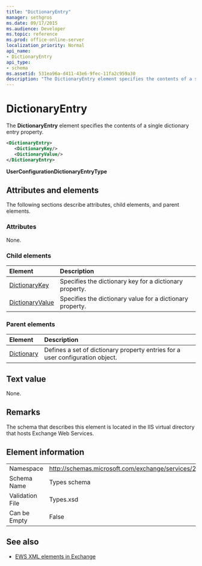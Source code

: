 ```yaml
---
title: "DictionaryEntry"
manager: sethgros
ms.date: 09/17/2015
ms.audience: Developer
ms.topic: reference
ms.prod: office-online-server
localization_priority: Normal
api_name:
- DictionaryEntry
api_type:
- schema
ms.assetid: 531ea96a-d411-43e6-9fec-11fa2c959a30
description: "The DictionaryEntry element specifies the contents of a single dictionary entry property."
---
```


# DictionaryEntry

The **DictionaryEntry** element specifies the contents of a single dictionary entry property. 
  
```xml
<DictionaryEntry>
   <DictionaryKey/>
   <DictionaryValue/>
</DictionaryEntry>
```

 **UserConfigurationDictionaryEntryType**
## Attributes and elements

The following sections describe attributes, child elements, and parent elements.
  
### Attributes

None.
  
### Child elements

|**Element**|**Description**|
|:-----|:-----|
|[DictionaryKey](dictionarykey.md) <br/> |Specifies the dictionary key for a dictionary property.  <br/> |
|[DictionaryValue](dictionaryvalue.md) <br/> |Specifies the dictionary value for a dictionary property.  <br/> |
   
### Parent elements

|**Element**|**Description**|
|:-----|:-----|
|[Dictionary](dictionary.md) <br/> |Defines a set of dictionary property entries for a user configuration object.  <br/> |
   
## Text value

None.
  
## Remarks

The schema that describes this element is located in the IIS virtual directory that hosts Exchange Web Services.
  
## Element information

|||
|:-----|:-----|
|Namespace  <br/> |http://schemas.microsoft.com/exchange/services/2006/types  <br/> |
|Schema Name  <br/> |Types schema  <br/> |
|Validation File  <br/> |Types.xsd  <br/> |
|Can be Empty  <br/> |False  <br/> |
   
## See also

- [EWS XML elements in Exchange](ews-xml-elements-in-exchange.md)


